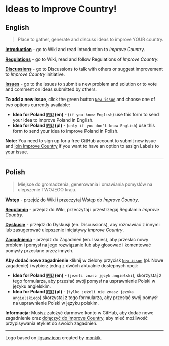# Ideas to Improve Country!

## English

> Place to gather, generate and discuss ideas to improve YOUR country.

[**Introduction**](https://github.com/improvecountry/ideas/wiki/Introduction#introduction) - go to Wiki and read Introduction to *Improve Country*.

[**Regulations**](https://github.com/improvecountry/ideas/wiki/regulations) - go to Wiki, read and follow Regulations of *Improve Country*. 

[**Discussions**](https://github.com/improvecountry/ideas/discussions) - go to Discussions to talk with others or suggest improvement to *Improve Country* initiative.

[**Issues**](https://github.com/improvecountry/ideas/issues) - go to the Issues to submit a new problem and solution or to vote and comment on ideas submitted by others.

**To add a new issue**, click the green button [`New issue`](https://github.com/improvecountry/ideas/issues/new/choose) and choose one of two options currently available:
  - **Idea for Poland 🇵🇱 (en)** - (`if you know English`) use this form to send your idea to improve Poland in English.
  - **Idea for Poland 🇵🇱 (pl)** - (`only if you don't know English`) use this form to send your idea to improve Poland in Polish.

**Note:** You need to sign up for a free GitHub account to submit new issue and [join Improve Country](https://github.com/improvecountry/ideas/discussions/4) if you want to have an option to assign Labels to your issue.

---
## Polish

> Miejsce do gromadzenia, generowania i omawiania pomysłów na ulepszenie TWOJEGO kraju.

[**Wstęp**](https://github.com/improvecountry/ideas/wiki/introduction#wstęp) - przejdź do Wiki i przeczytaj Wstęp do *Improve Country*.

[**Regulamin**](https://github.com/improvecountry/ideas/wiki/regulamin) - przejdź do Wiki, przeczytaj i przestrzegaj Regulamin *Improve Country*. 

[**Dyskusje**](https://github.com/improvecountry/ideas/discussions) - przejdź do Dyskusji (en. Discussions), aby rozmawiać z innymi lub zasugerować ulepszenie inicjatywy *Improve Country*.

[**Zagadnienia**](https://github.com/improvecountry/ideas/issues) - przejdź do Zagadnień (en. Issues), aby przesłać nowy problem i pomysł na jego rozwiązanie lub aby głosować i komentować pomysły przesłane przez innych. 

**Aby dodać nowe zagadnienie** kliknij w zielony przycisk [`New issue`](https://github.com/improvecountry/ideas/issues/new/choose) (pl. Nowe zagadenie) i wybierz jedną z dwóch aktualnie dostępnych opcji:
  - **Idea for Poland 🇵🇱 (en)** - (`jeżeli znasz język angielski`), skorzystaj z tego formularza, aby przesłać swój pomysł na usprawnienie Polski w języku angielskim.
  - **Idea for Poland 🇵🇱 (pl)** - (`tylko jeżeli nie znasz języka angielskiego`) skorzystaj z tego formularza, aby przesłać swój pomysł na usprawnienie Polski w języku polskim.

**Informacja:** Musisz założyć darmowe konto w GitHub, aby dodać nowe zagadnienie oraz [dołączyć do Improve Country](https://github.com/improvecountry/ideas/discussions/4), aby mieć możliwość przypisywania etykiet do swoich zagadnień.

---
Logo based on [jigsaw icon](https://www.flaticon.com/free-icon/jigsaw_993686) created by [monkik](https://www.flaticon.com/authors/monkik).
